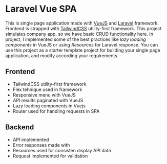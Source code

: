 # Laravel Vue SPA
This is single page application made with [VueJS](https://vuejs.org/) and [Laravel](https://laravel.com/) framework. Frontend is strapped with [TailwindCSS](https://tailwindcss.com/) utility-first framework. This project simulates company app, so we have basic CRUD functionality here. In project, I implemented some of the best practices like *lazy loading components* in VueJS or using *Resources* for Laravel response. You can use this project as a starter template project for building your single page application, and modify according your requirements.

## Frontend
- TailwindCSS utility-first framework
- Flex tehnique used in framework
- Responsive menu with VueJS
- API results paginated with VueJS
- Lazy loading components in Vuejs
- Router used for handling requests in SPA


## Backend
- API implemented
- Error responses made with 
- Resources used for consisten display API data 
- Request implemented for validation

